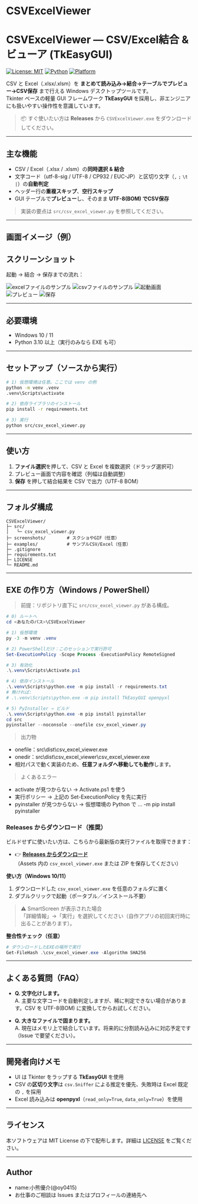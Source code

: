 # CSVExcelViewer
# CSVExcelViewer — CSV/Excel結合 & ビューア (TkEasyGUI)

[![License: MIT](https://img.shields.io/badge/License-MIT-green.svg)](#license)
[![Python](https://img.shields.io/badge/Python-3.10%2B-blue.svg)](#%E5%BF%85%E8%A6%81%E7%92%B0%E5%A2%83)
[![Platform](https://img.shields.io/badge/Platform-Windows%2010%2F11-lightgrey.svg)]()

CSV と Excel（.xlsx/.xlsm）を **まとめて読み込み→結合→テーブルでプレビュー→CSV保存** まで行える Windows デスクトップツールです。  
Tkinter ベースの軽量 GUI フレームワーク **TkEasyGUI** を採用し、非エンジニアにも扱いやすい操作性を意識しています。

> 📦 すぐ使いたい方は **Releases** から `CSVExcelViewer.exe` をダウンロードしてください。

---

## 主な機能

- CSV / Excel（.xlsx / .xlsm）の**同時選択 & 結合**
- 文字コード（utf-8-sig / UTF-8 / CP932 / EUC-JP）と区切り文字（`,` `;` `\t` `|`）の**自動判定**
- ヘッダー行の**重複スキップ**、**空行スキップ**
- GUI テーブルで**プレビュー**し、そのまま **UTF-8(BOM) でCSV保存**
> 実装の要点は `src/csv_excel_viewer.py` を参照してください。

---

## 画面イメージ（例）

## スクリーンショット

起動 → 結合 → 保存までの流れ：

![excelファイルのサンプル](docs/img/sample_excel.png)
![csvファイルのサンプル](docs/img/sample_csv.png)
![起動画面](docs/img/app_open.png)
![プレビュー](docs/img/app-merge.png)
![保存](docs/img/saved_csv.png)


---

## 必要環境

- Windows 10 / 11
- Python 3.10 以上（実行のみなら EXE も可）

---

## セットアップ（ソースから実行）

```bash
# 1) 仮想環境は任意。ここでは venv の例
python -m venv .venv
.venv\Scripts\activate

# 2) 依存ライブラリのインストール
pip install -r requirements.txt

# 3) 実行
python src/csv_excel_viewer.py
```

---

## 使い方

1. **ファイル選択**を押して、CSV と Excel を複数選択（ドラッグ選択可）  
2. プレビュー画面で内容を確認（列幅は自動調整）  
3. **保存** を押して結合結果を CSV で出力（UTF-8 BOM）

---

## フォルダ構成

```
CSVExcelViewer/
├─ src/
│   └─ csv_excel_viewer.py
├─ screenshots/        # スクショやGIF（任意）
├─ examples/           # サンプルCSV/Excel（任意）
├─ .gitignore
├─ requirements.txt
├─ LICENSE
└─ README.md
```


---


## EXE の作り方（Windows / PowerShell）

> 前提：リポジトリ直下に `src/csv_excel_viewer.py` がある構成。

```powershell
# 0) ルートへ
cd <あなたのパス>\CSVExcelViewer

# 1) 仮想環境
py -3 -m venv .venv

# 2) PowerShellだけ：このセッションで実行許可
Set-ExecutionPolicy -Scope Process -ExecutionPolicy RemoteSigned

# 3) 有効化
.\.venv\Scripts\Activate.ps1

# 4) 依存インストール
.\.venv\Scripts\python.exe -m pip install -r requirements.txt
# 無ければ:
# .\.venv\Scripts\python.exe -m pip install TkEasyGUI openpyxl

# 5) PyInstaller → ビルド
.\.venv\Scripts\python.exe -m pip install pyinstaller
cd src
pyinstaller --noconsole --onefile csv_excel_viewer.py
```
>出力物
- onefile：src\dist\csv_excel_viewer.exe
- onedir：src\dist\csv_excel_viewer\csv_excel_viewer.exe
- 相対パスで動く実装のため、**任意フォルダへ移動しても動作**します。
>よくあるエラー
- activate が見つからない → Activate.ps1 を使う
- 実行ポリシー → 上記の Set-ExecutionPolicy を先に実行
- pyinstaller が見つからない → 仮想環境の Python で ... -m pip install pyinstaller

### Releases からダウンロード（推奨）

ビルドせずに使いたい方は、こちらから最新版の実行ファイルを取得できます：

- 👉 **[Releases からダウンロード](https://github.com/<yourname>/CSVExcelViewer/releases/latest)**  
  （Assets 内の `csv_excel_viewer.exe` または ZIP を保存してください）

**使い方（Windows 10/11）**
1. ダウンロードした `csv_excel_viewer.exe` を任意のフォルダに置く  
2. ダブルクリックで起動（ポータブル／インストール不要）

> ⚠️ SmartScreen が表示された場合  
> 「詳細情報」→「実行」を選択してください（自作アプリの初回実行時に出ることがあります）。

**整合性チェック（任意）**
```powershell
# ダウンロードしたEXEの場所で実行
Get-FileHash .\csv_excel_viewer.exe -Algorithm SHA256
```
---

## よくある質問（FAQ）

- **Q. 文字化けします。**  
  A. 主要な文字コードを自動判定しますが、稀に判定できない場合があります。CSV を UTF-8(BOM) に変換してからお試しください。

- **Q. 大きなファイルで固まります。**  
  A. 現在はメモリ上で結合しています。将来的に分割読み込みに対応予定です（Issue で要望ください）。

---

## 開発者向けメモ

- UI は Tkinter をラップする **TkEasyGUI** を使用
- CSV の**区切り文字**は `csv.Sniffer` による推定を優先、失敗時は Excel 既定の `,` を採用
- Excel 読み込みは **openpyxl**（`read_only=True`, `data_only=True`）を使用

---

## ライセンス

本ソフトウェアは MIT License の下で配布します。詳細は [LICENSE](./LICENSE) をご覧ください。

---

## Author

- name:小熊優介(@oy0415)
- お仕事のご相談は Issues またはプロフィールの連絡先へ
